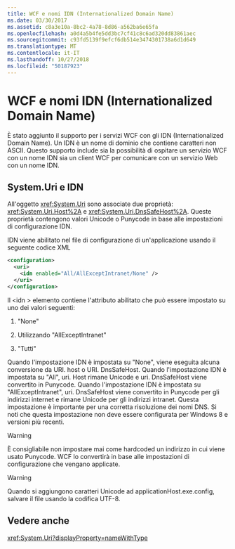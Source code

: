 ```yaml
---
title: WCF e nomi IDN (Internationalized Domain Name)
ms.date: 03/30/2017
ms.assetid: c8a3e10a-8bc2-4a78-8d86-a562ba6e65fa
ms.openlocfilehash: a0d4a5b4fe5dd3bc7cf41c8c6ad320dd83861aec
ms.sourcegitcommit: c93fd5139f9efcf6db514e3474301738a6d1d649
ms.translationtype: MT
ms.contentlocale: it-IT
ms.lasthandoff: 10/27/2018
ms.locfileid: "50187923"
---
```

# <a name="wcf-and-internationalized-domain-names"></a>WCF e nomi IDN (Internationalized Domain Name)
È stato aggiunto il supporto per i servizi WCF con gli IDN (Internationalized Domain Name). Un IDN è un nome di dominio che contiene caratteri non ASCII. Questo supporto include sia la possibilità di ospitare un servizio WCF con un nome IDN sia un client WCF per comunicare con un servizio Web con un nome IDN.  
  
## <a name="systemuri-and-idn"></a>System.Uri e IDN  
 All'oggetto <xref:System.Uri> sono associate due proprietà: <xref:System.Uri.Host%2A> e <xref:System.Uri.DnsSafeHost%2A>. Queste proprietà contengono valori Unicode o Punycode in base alle impostazioni di configurazione IDN.  
  
 IDN viene abilitato nel file di configurazione di un'applicazione usando il seguente codice XML  
  
```xml  
<configuration>  
  <uri>  
    <idn enabled="All/AllExceptIntranet/None" />  
  </uri>  
</configuration>  
```  
  
 Il \<idn > elemento contiene l'attributo abilitato che può essere impostato su uno dei valori seguenti:  
  
1.  "None"  
  
2.  Utilizzando "AllExceptIntranet"  
  
3.  "Tutti"  
  
 Quando l'impostazione IDN è impostata su "None", viene eseguita alcuna conversione da URI. host o URI. DnsSafeHost. Quando l'impostazione IDN è impostata su "All", uri. Host rimane Unicode e uri. DnsSafeHost viene convertito in Punycode. Quando l'impostazione IDN è impostata su "AllExceptIntranet", uri. DnsSafeHost viene convertito in Punycode per gli indirizzi internet e rimane Unicode per gli indirizzi intranet. Questa impostazione è importante per una corretta risoluzione dei nomi DNS. Si noti che questa impostazione non deve essere configurata per Windows 8 e versioni più recenti.  
  
> [!WARNING]
>  È consigliabile non impostare mai come hardcoded un indirizzo in cui viene usato Punycode. WCF lo convertirà in base alle impostazioni di configurazione che vengano applicate.  
  
> [!WARNING]
>  Quando si aggiungono caratteri Unicode ad applicationHost.exe.config, salvare il file usando la codifica UTF-8.  
  
## <a name="see-also"></a>Vedere anche  
 <xref:System.Uri?displayProperty=nameWithType>
